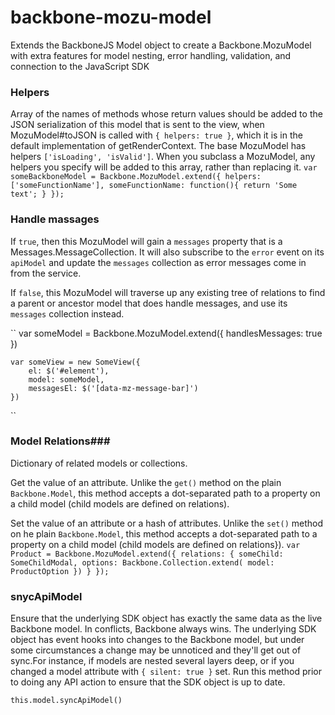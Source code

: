 # backbone-mozu-model
Extends the BackboneJS Model object to create a Backbone.MozuModel with extra features for model nesting, error handling, validation, and connection to the JavaScript SDK

### Helpers
Array of the names of methods whose return values should be added to the JSON serialization of this model that is sent to the view, when MozuModel#toJSON is called with ``{ helpers: true }``, which it is in the default implementation of getRenderContext.
The base MozuModel has helpers `['isLoading', 'isValid']`. When you subclass a MozuModel, any helpers you specify will be added to this array, rather than replacing it.
``var someBackboneModel = Backbone.MozuModel.extend({
    helpers: ['someFunctionName'],
    someFunctionName: function(){
        return 'Some text';
    }
});
``


### Handle massages
If `true`, then this MozuModel will gain a `messages` property that is a Messages.MessageCollection. It will also subscribe to the `error` event on its `apiModel` and update the `messages` collection as error messages come in from the service.

 If `false`, this MozuModel will traverse up any existing tree of relations to find a parent or ancestor model that does handle messages, and use its `messages` collection instead.

``
    var someModel = Backbone.MozuModel.extend({
            handlesMessages: true
    })

    var someView = new SomeView({
        el: $('#element'),
        model: someModel,
        messagesEl: $('[data-mz-message-bar]')
    })
``

### Model Relations### 
Dictionary of related models or collections.

Get the value of an attribute. Unlike the `get()` method on the plain `Backbone.Model`, this method accepts a dot-separated path to a property on a child model (child models are defined on relations).

Set the value of an attribute or a hash of attributes. Unlike the `set()` method on he plain `Backbone.Model`, this method accepts a dot-separated path to a property on a child model (child models are defined on relations}).
``
var Product = Backbone.MozuModel.extend({
    relations: {
        someChild: SomeChildModal,
        options: Backbone.Collection.extend(
            model: ProductOption
        })
    }
});
``


### snycApiModel

 Ensure that the underlying SDK object has exactly the same data as the live Backbone model. In conflicts, Backbone always wins.
The underlying SDK object has event hooks into changes to the Backbone model, but under some circumstances a change may be unnoticed and they'll get out of sync.For instance, if models are nested several layers deep, or if you changed a model attribute with `{ silent: true }` set. Run this method prior to doing any API action to ensure that the SDK object is up to date.


``this.model.syncApiModel()``




